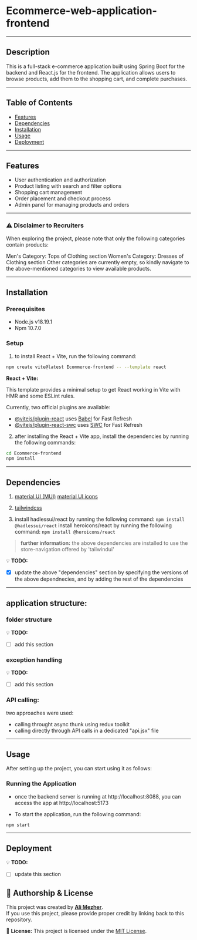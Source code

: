 # Ecommerce-web-application-frontend

---

## Description
This is a full-stack e-commerce application built using Spring Boot for the backend and React.js for the frontend. The application allows users to browse products, add them to the shopping cart, and complete purchases.

---

## Table of Contents
- [Features](#features)
- [Dependencies](#dependencies)
- [Installation](#installation)
- [Usage](#usage)
- [Deployment](#deployment)

---

## Features
- User authentication and authorization
- Product listing with search and filter options
- Shopping cart management
- Order placement and checkout process
- Admin panel for managing products and orders

---

### ⚠️ Disclaimer to Recruiters
When exploring the project, please note that only the following categories contain products:

Men's Category: Tops of Clothing section
Women's Category: Dresses of Clothing section
Other categories are currently empty, so kindly navigate to the above-mentioned categories to view available products.

---

## Installation

### Prerequisites
- Node.js v18.19.1
- Npm 10.7.0

### Setup
1. to install React + Vite, run the following command:

```bash
npm create vite@latest Ecommerce-frontend -- --template react
```

**React + Vite:**

This template provides a minimal setup to get React working in Vite with HMR and some ESLint rules.

Currently, two official plugins are available:

- [@vitejs/plugin-react](https://github.com/vitejs/vite-plugin-react/blob/main/packages/plugin-react/README.md) uses [Babel](https://babeljs.io/) for Fast Refresh
- [@vitejs/plugin-react-swc](https://github.com/vitejs/vite-plugin-react-swc) uses [SWC](https://swc.rs/) for Fast Refresh


2. after installing the React + Vite app, install the dependencies by running the following commands:

```bash
cd Ecommerce-frontend
npm install
```

---

## Dependencies
1. [material UI (MUI)](https://mui.com/material-ui/getting-started/installation/)
[material UI icons](https://mui.com/material-ui/icons/)

2. [tailwindcss](https://tailwindcss.com/docs/guides/vite)

3. install hadlessui/react by running the following command: `npm install @hadlessui/react`
install heroicons/react by running the following command: `npm install @heroicons/react`

> **further information:** the above dependencies are installed to use the store-navigation offered by 'tailwindui'

💡 **TODO:** 
- [x] update the above "dependencies" section by specifying the versions of the above dependnecies, and by adding the rest of the dependencies

---

## application structure:


### folder structure
💡 **TODO:** 
- [ ] add this section

### exception handling
💡 **TODO:** 
- [ ] add this section

### API calling:
two approaches were used:
- calling throught async thunk using redux toolkit
- calling directly through API calls in a dedicated "api.jsx" file

---

## Usage
After setting up the project, you can start using it as follows:

### Running the Application

- once the backend server is running at http://localhost:8088, you can access the app at http://localhost:5173

- To start the application, run the following command:

`npm start`


---

## Deployment

💡 **TODO:** 
- [ ] update this section


## 📌 Authorship & License  

This project was created by **[Ali Mezher](https://github.com/ali8137)**.  
If you use this project, please provide proper credit by linking back to this repository.  

📜 **License:** This project is licensed under the [MIT License](LICENSE).  
